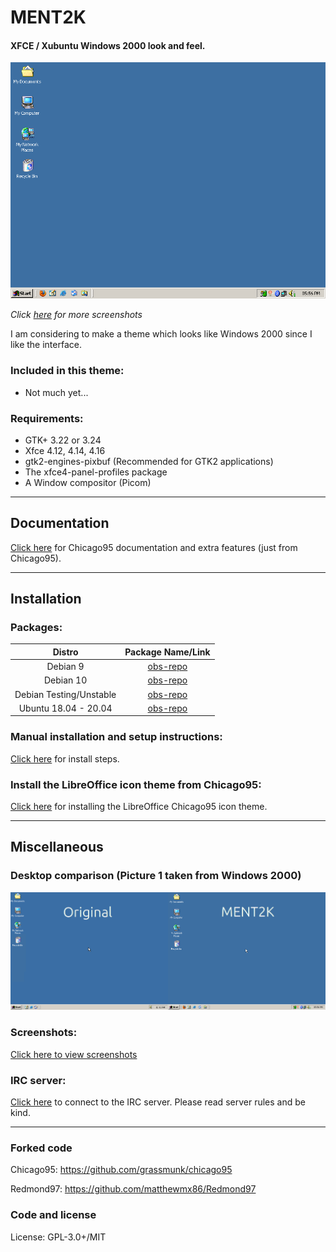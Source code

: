 # MENT2K
#### XFCE / Xubuntu Windows 2000 look and feel.

<p align="center">
<img src="Screenshots/MENT2K-screenshot.png" alt="Desktop"/>
</p>

*Click [here](Screenshots/SCREENSHOTS.md) for more screenshots*

I am considering to make a theme which looks like Windows 2000 since I like the interface.

### Included in this theme:

- Not much yet...

### Requirements:

- GTK+ 3.22 or 3.24
- Xfce 4.12, 4.14, 4.16
- gtk2-engines-pixbuf (Recommended for GTK2 applications)
- The xfce4-panel-profiles package
- A Window compositor (Picom)

-----

## Documentation

[Click here](INSTALL.md) for Chicago95 documentation and extra features (just from Chicago95).

-----

## Installation

### Packages:

|Distro|Package Name/Link|
|:----:|:----:|
| Debian 9 | [obs-repo] |
| Debian 10 | [obs-repo] |
| Debian Testing/Unstable | [obs-repo] |
| Ubuntu 18.04 - 20.04 | [obs-repo] |

### Manual installation and setup instructions:
[Click here](INSTALL.md) for install steps.

### Install the LibreOffice icon theme from Chicago95:
[Click here](https://github.com/grassmunk/Chicago95/blob/master/Extras/libreoffice-chicago95-iconset/README.md) for installing the LibreOffice Chicago95 icon theme.

----
## Miscellaneous

### Desktop comparison (Picture 1 taken from Windows 2000)
<img src="Screenshots/Comparison.png" alt="Desktop comp"/>

### Screenshots:
[Click here to view screenshots](Screenshots/SCREENSHOTS.md)

### IRC server:
[Click here](https://web.emhmki.org:8443/) to connect to the IRC server. Please read server rules and be kind.

----
### Forked code
Chicago95: https://github.com/grassmunk/chicago95

Redmond97: https://github.com/matthewmx86/Redmond97
### Code and license
License: GPL-3.0+/MIT

[obs-repo]: https://software.opensuse.org//download.html?project=home%3Abgstack15%3AChicago95&package=chicago95-theme-all
